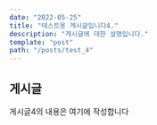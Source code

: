 ```yaml
---
date: "2022-05-25"
title: "테스트용 게시글입니다4."
description: "게시글에 대한 설명입니다."
template: "post"
path: "/posts/test_4"
---
```


## 게시글

게시글4의 내용은 여기에 작성합니다